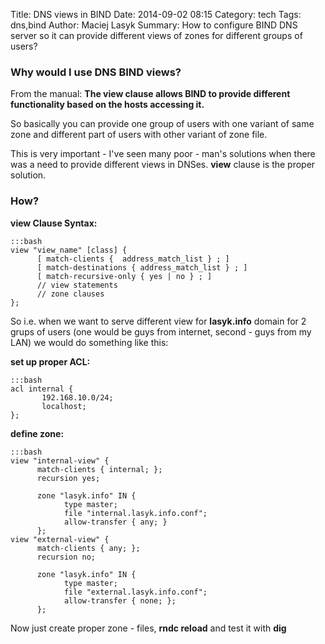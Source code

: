 Title: DNS views in BIND
Date: 2014-09-02 08:15
Category: tech
Tags: dns,bind
Author: Maciej Lasyk
Summary: How to configure BIND DNS server so it can provide different views of zones for different groups of users?

### Why would I use DNS BIND views? ###

From the manual: **The view clause allows BIND to provide different
functionality based on the hosts accessing it.**

So basically you can provide one group of users with one variant of same zone 
and different part of users with other variant of zone file.

This is very important - I've seen many poor - man's solutions when there was a
need to provide different views in DNSes. **view** clause is the proper
solution.

### How? ###

**view Clause Syntax:**

    :::bash
    view "view_name" [class] {
          [ match-clients {  address_match_list } ; ]
          [ match-destinations { address_match_list } ; ]
          [ match-recursive-only { yes | no } ; ]
          // view statements
          // zone clauses
    };

So i.e. when we want to serve different view for **lasyk.info** domain for 2
grups of users (one would be guys from internet, second - guys from my LAN) we
would do something like this:

**set up proper ACL:**

    :::bash
    acl internal {
           192.168.10.0/24;
           localhost;
    };

**define zone:**

    :::bash
    view "internal-view" {
          match-clients { internal; };
          recursion yes;

          zone "lasyk.info" IN {
                type master;
                file "internal.lasyk.info.conf";
                allow-transfer { any; }
          };
    view "external-view" {
          match-clients { any; };
          recursion no;
          
          zone "lasyk.info" IN {
                type master;
                file "external.lasyk.info.conf";
                allow-transfer { none; };
          };

Now just create proper zone - files, **rndc reload** and test it with **dig**
